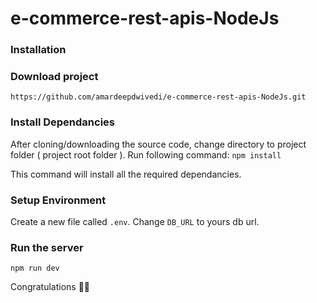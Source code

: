 # e-commerce-rest-apis-NodeJs

### Installation

### Download project

`https://github.com/amardeepdwivedi/e-commerce-rest-apis-NodeJs.git`

### Install Dependancies

After cloning/downloading the source code, change directory to project folder ( project root folder ). Run following command: `npm install`

This command will install all the required dependancies.

### Setup Environment

Create a new file called `.env`. Change `DB_URL` to yours db url.

### Run the server

`npm run dev`

Congratulations 🎊🎉
